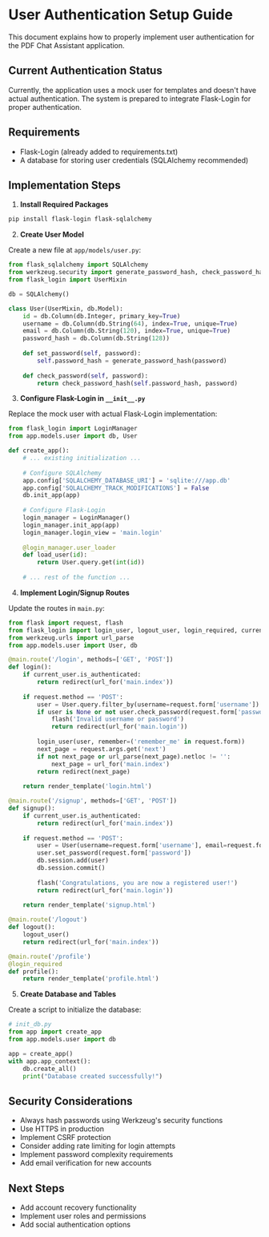 # User Authentication Setup Guide

This document explains how to properly implement user authentication for the PDF Chat Assistant application.

## Current Authentication Status

Currently, the application uses a mock user for templates and doesn't have actual authentication. The system is prepared to integrate Flask-Login for proper authentication.

## Requirements

- Flask-Login (already added to requirements.txt)
- A database for storing user credentials (SQLAlchemy recommended)

## Implementation Steps

1. **Install Required Packages**

```bash
pip install flask-login flask-sqlalchemy
```

2. **Create User Model**

Create a new file at `app/models/user.py`:

```python
from flask_sqlalchemy import SQLAlchemy
from werkzeug.security import generate_password_hash, check_password_hash
from flask_login import UserMixin

db = SQLAlchemy()

class User(UserMixin, db.Model):
    id = db.Column(db.Integer, primary_key=True)
    username = db.Column(db.String(64), index=True, unique=True)
    email = db.Column(db.String(120), index=True, unique=True)
    password_hash = db.Column(db.String(128))
    
    def set_password(self, password):
        self.password_hash = generate_password_hash(password)
        
    def check_password(self, password):
        return check_password_hash(self.password_hash, password)
```

3. **Configure Flask-Login in `__init__.py`**

Replace the mock user with actual Flask-Login implementation:

```python
from flask_login import LoginManager
from app.models.user import db, User

def create_app():
    # ... existing initialization ...
    
    # Configure SQLAlchemy
    app.config['SQLALCHEMY_DATABASE_URI'] = 'sqlite:///app.db'
    app.config['SQLALCHEMY_TRACK_MODIFICATIONS'] = False
    db.init_app(app)
    
    # Configure Flask-Login
    login_manager = LoginManager()
    login_manager.init_app(app)
    login_manager.login_view = 'main.login'
    
    @login_manager.user_loader
    def load_user(id):
        return User.query.get(int(id))
    
    # ... rest of the function ...
```

4. **Implement Login/Signup Routes**

Update the routes in `main.py`:

```python
from flask import request, flash
from flask_login import login_user, logout_user, login_required, current_user
from werkzeug.urls import url_parse
from app.models.user import User, db

@main.route('/login', methods=['GET', 'POST'])
def login():
    if current_user.is_authenticated:
        return redirect(url_for('main.index'))
    
    if request.method == 'POST':
        user = User.query.filter_by(username=request.form['username']).first()
        if user is None or not user.check_password(request.form['password']):
            flash('Invalid username or password')
            return redirect(url_for('main.login'))
            
        login_user(user, remember=('remember_me' in request.form))
        next_page = request.args.get('next')
        if not next_page or url_parse(next_page).netloc != '':
            next_page = url_for('main.index')
        return redirect(next_page)
        
    return render_template('login.html')

@main.route('/signup', methods=['GET', 'POST'])
def signup():
    if current_user.is_authenticated:
        return redirect(url_for('main.index'))
        
    if request.method == 'POST':
        user = User(username=request.form['username'], email=request.form['email'])
        user.set_password(request.form['password'])
        db.session.add(user)
        db.session.commit()
        
        flash('Congratulations, you are now a registered user!')
        return redirect(url_for('main.login'))
        
    return render_template('signup.html')

@main.route('/logout')
def logout():
    logout_user()
    return redirect(url_for('main.index'))

@main.route('/profile')
@login_required
def profile():
    return render_template('profile.html')
```

5. **Create Database and Tables**

Create a script to initialize the database:

```python
# init_db.py
from app import create_app
from app.models.user import db

app = create_app()
with app.app_context():
    db.create_all()
    print("Database created successfully!")
```

## Security Considerations

- Always hash passwords using Werkzeug's security functions
- Use HTTPS in production
- Implement CSRF protection
- Consider adding rate limiting for login attempts
- Implement password complexity requirements
- Add email verification for new accounts

## Next Steps

- Add account recovery functionality
- Implement user roles and permissions
- Add social authentication options
